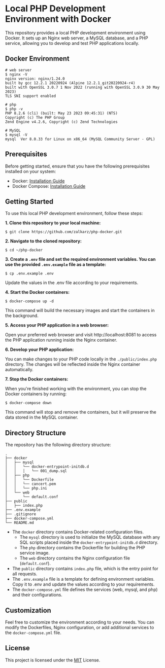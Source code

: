 # Local PHP Development Environment with Docker
This repository provides a local PHP development environment using Docker. It sets up an Nginx web server, a MySQL database, and a PHP service, allowing you to develop and test PHP applications locally.

## Docker Environment
```shell
# web server
$ nginx -V
nginx version: nginx/1.24.0
built by gcc 12.2.1 20220924 (Alpine 12.2.1_git20220924-r4) 
built with OpenSSL 3.0.7 1 Nov 2022 (running with OpenSSL 3.0.9 30 May 2023)
TLS SNI support enabled

# php
$ php -v
PHP 8.2.6 (cli) (built: May 23 2023 09:45:31) (NTS)
Copyright (c) The PHP Group
Zend Engine v4.2.6, Copyright (c) Zend Technologies

# MySQL
$ mysql -V
mysql  Ver 8.0.33 for Linux on x86_64 (MySQL Community Server - GPL)
```

## Prerequisites
Before getting started, ensure that you have the following prerequisites installed on your system:

* Docker: [Installation Guide](https://docs.docker.com/get-docker/)
* Docker Compose: [Installation Guide](https://docs.docker.com/compose/install/)

## Getting Started
To use this local PHP development environment, follow these steps:

__1. Clone this repository to your local machine:__
```shell
$ git clone https://github.com/zalkarz/php-docker.git
```

__2. Navigate to the cloned repository:__
```shell
$ cd ~/php-docker
```

__3. Create a `.env` file and set the required environment variables. You can use the provided `.env.example` file as a template:__
```shell
$ cp .env.example .env
```

Update the values in the .env file according to your requirements.

__4. Start the Docker containers:__
```shell
$ docker-compose up -d
```
This command will build the necessary images and start the containers in the background.

__5. Access your PHP application in a web browser:__

Open your preferred web browser and visit http://localhost:8081 to access the PHP application running inside the Nginx container.

__6. Develop your PHP application:__

You can make changes to your PHP code locally in the `./public/index.php` directory. The changes will be reflected inside the Nginx container automatically.

__7. Stop the Docker containers:__

When you're finished working with the environment, you can stop the Docker containers by running:
```shell
$ docker-compose down
```
This command will stop and remove the containers, but it will preserve the data stored in the MySQL container.

## Directory Structure
The repository has the following directory structure:

```arduino
.
├── docker
│   ├── mysql
│   │   └── docker-entrypoint-initdb.d
│   │   │   └── 001_dump.sql
│   ├── php
│   │   └── Dockerfile
│   │   └── cancert.pem
│   │   └── php.ini
│   └── web
│       └── default.conf
├── public
│   ├── index.php
├── .env.example
├── .gitignore
├── docker-compose.yml
└── README.md
```

* The `docker` directory contains Docker-related configuration files.
  * The `mysql` directory is used to initialize the MySQL database with any SQL scripts placed inside the `docker-entrypoint-initdb.d` directory.
  * The `php` directory contains the Dockerfile for building the PHP service image.
  * The `web` directory contains the Nginx configuration file (`default.conf`).
* The `public` directory contains `index.php` file, which is the entry point for all requests.
* The `.env.example` file is a template for defining environment variables. Copy it to .env and update the values according to your requirements.
* The `docker-compose.yml` file defines the services (web, mysql, and php) and their configurations.

## Customization
Feel free to customize the environment according to your needs. You can modify the Dockerfiles, Nginx configuration, or add additional services to the `docker-compose.yml` file.

## License
This project is licensed under the [MIT](https://github.com/zalkarz/php-docker/blob/main/LICENSE) License.
